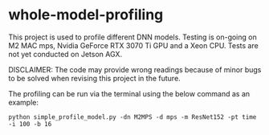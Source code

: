 # whole-model-profiling
 This project is used to profile different DNN models. Testing is on-going on M2 MAC mps, Nvidia GeForce RTX 3070 Ti GPU and a Xeon CPU. Tests are not yet conducted on Jetson AGX.

DISCLAIMER: The code may provide wrong readings because of minor bugs to be solved when revising this project in the future.

The profiling can be run via the terminal using the below command as an example:

```python simple_profile_model.py -dn M2MPS -d mps -m ResNet152 -pt time -i 100 -b 16```
